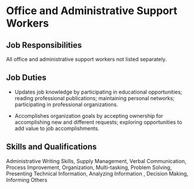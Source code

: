 # Office and Administrative Support Workers

## Job Responsibilities

All office and administrative support workers not listed separately.

## Job Duties

* Updates job knowledge by participating in educational opportunities; reading professional publications; maintaining personal networks; participating in professional organizations.

* Accomplishes organization goals by accepting ownership for accomplishing new and different requests; exploring opportunities to add value to job accomplishments.

## Skills and Qualifications

Administrative Writing Skills, Supply Management, Verbal Communication, Process Improvement, Organization, Multi-tasking, Problem Solving, Presenting Technical Information, Analyzing Information , Decision Making, Informing Others

